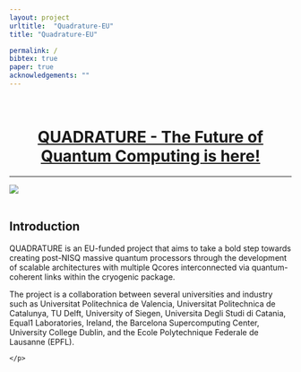 ```yaml
---
layout: project
urltitle:  "Quadrature-EU"
title: "Quadrature-EU"

permalink: /
bibtex: true
paper: true
acknowledgements: ""
---
```


<br>
<div class="row">
  <div class="col-xs-12">
    <center><h1><a href="https://Quadrature-EU.github.io/">QUADRATURE - The Future of Quantum Computing is here!</a></h1></center>
  </div>
</div>

<hr>




<div class="row" id="intro">
  <div class="col-md-12">
    <img src="{{ "/static/img/splash2.jpg" | prepend:site.baseurl }}">
  </div>
</div>


<br>

## Introduction 

<div class="row">
  <div class="col-xs-12">
    <p>
      QUADRATURE is an EU-funded project that aims to take a bold step towards creating post-NISQ massive quantum processors through the development of scalable architectures with multiple Qcores interconnected via quantum-coherent links within the cryogenic package.
    </p>
The project is a collaboration between several universities and industry such as Universitat Politechnica de Valencia, Universitat Politechnica de Catalunya, TU Delft, University of Siegen, Universita Degli Studi di Catania, Equal1 Laboratories, Ireland, the Barcelona Supercomputing Center, University College Dublin, and the Ecole Polytechnique Federale de Lausanne (EPFL).

    </p>
